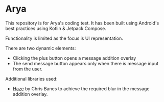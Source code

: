 # Arya

This repository is for Arya's coding test. It has been built using Android's best practices using Kotlin & Jetpack Compose. 

Functionality is limited as the focus is UI representation. 

There are two dynamic elements:
- Clicking the plus button opens a message addition overlay
- The send message button appears only when there is message input from the user.

Additional libraries used: 
- [Haze](https://chrisbanes.github.io/haze/latest/) by Chris Banes to achieve the required blur in the message addition overlay.

